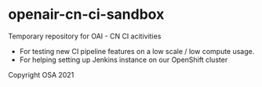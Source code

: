# openair-cn-ci-sandbox
Temporary repository for OAI - CN CI acitivities

- For testing new CI pipeline features on a low scale / low compute usage.
- For helping setting up Jenkins instance on our OpenShift cluster

Copyright OSA 2021
